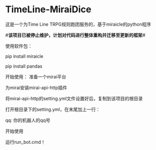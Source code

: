 # TimeLine-MiraiDice
这是一个为Time Line TRPG规则跑团服务的，基于miraicle的python程序

#**该项目已被停止维护，计划对代码进行整体重构并迁移至更新的框架**#

使用软件包：


pip install miraicle


pip install pandas


开始使用：
准备一个mirai平台

为mirai安装mirai-api-http插件

将mirai-api-http的setting.yml文件设置好后，复制到该项目的根目录

打开根目录下的setting.yml，在末尾加上一行：

  qq: 你的机器人的qq号
  
开始使用

运行run_bot.cmd！
